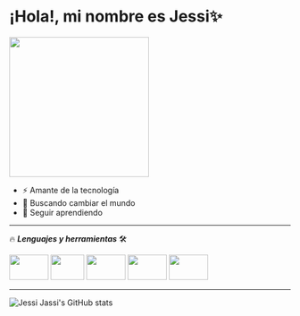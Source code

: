 # ¡Hola!, mi nombre es Jessi✨


<img src="https://image.freepik.com/free-vector/young-woman-working-laptop-illustration_39663-268.jpg" width="250" height="250" />

- ⚡ Amante de la tecnología
- 👀 Buscando cambiar el mundo
- 🙌 Seguir aprendiendo

____
🔥 ***Lenguajes y herramientas*** 🛠️

   <img src="https://i.giphy.com/media/ln7z2eWriiQAllfVcn/giphy.gif" width="70" height="45" /> <img src="https://media.giphy.com/media/XAxylRMCdpbEWUAvr8/giphy.gif" width="60" height="45" /> <img src="https://media.giphy.com/media/fsEaZldNC8A1PJ3mwp/giphy.gif" width="70" height="45" /> <img src="https://media.giphy.com/media/eNAsjO55tPbgaor7ma/giphy.gif" width="70" height="45" /> <img src="https://i.pinimg.com/originals/74/50/14/74501403f53a5ed702543483addd5e21.gif" width="70" height="45" />

____
![Jessi Jassi's GitHub stats](https://github-readme-stats.vercel.app/api?username=Jessi19Jassi&show_icons=true&theme=radical)
